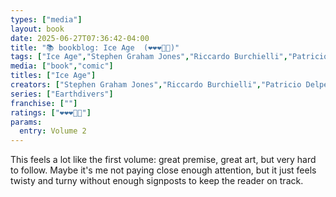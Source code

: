 ```yaml
---
types: ["media"]
layout: book
date: 2025-06-27T07:36:42-04:00
title: "📚 bookblog: Ice Age  (❤️❤️❤️🖤🖤)"
tags: ["Ice Age","Stephen Graham Jones","Riccardo Burchielli","Patricio Delpeche","Emily Schnall","Joana Lafuente","Earthdivers",""]
media: ["book","comic"]
titles: ["Ice Age"]
creators: ["Stephen Graham Jones","Riccardo Burchielli","Patricio Delpeche","Emily Schnall","Joana Lafuente"]
series: ["Earthdivers"]
franchise: [""]
ratings: ["❤️❤️❤️🖤🖤"]
params:
  entry: Volume 2
---
```


This feels a lot like the first volume: great premise, great art, but very hard to follow. Maybe it's me not paying close enough attention, but it just feels twisty and turny without enough signposts to keep the reader on track.